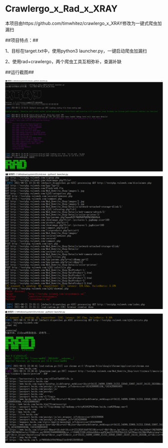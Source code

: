 # Crawlergo_x_Rad_x_XRAY


本项目由https://github.com/timwhitez/crawlergo_x_XRAY修改为一键式爬虫加漏扫


##项目特点：##

  1、目标在target.txt中，使用python3 launcher.py，一键启动爬虫加漏扫
  
  2、使用rad+crawlergo，两个爬虫工具互相弥补，查漏补缺
  
  
##运行截图##

 ![](https://github.com/mrknow001/Crawlergo_x_Rad_x_XRAY/blob/main/images/1.png)  
 ![](https://github.com/mrknow001/Crawlergo_x_Rad_x_XRAY/blob/main/images/2.png)  
 ![](https://github.com/mrknow001/Crawlergo_x_Rad_x_XRAY/blob/main/images/3.png)  
